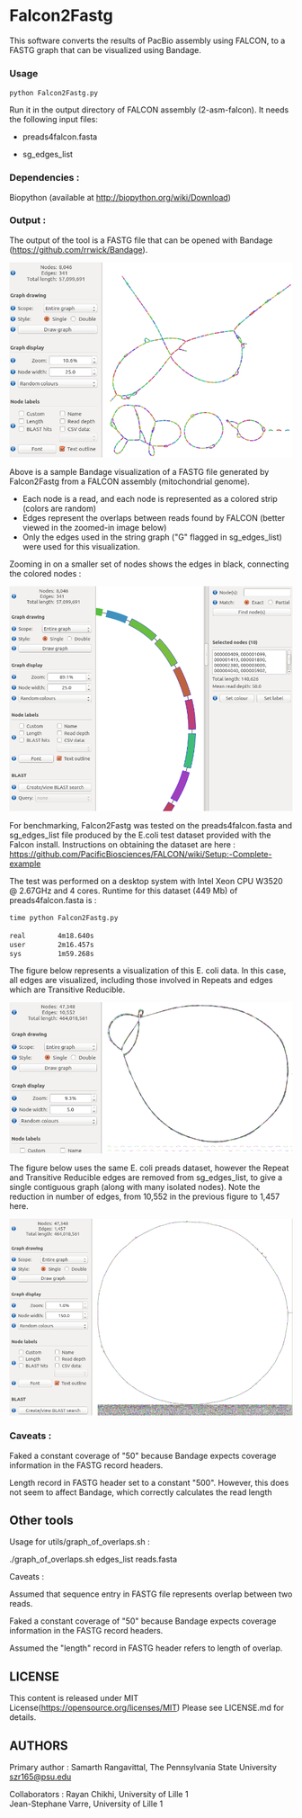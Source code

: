 # Falcon2Fastg 

This software converts the results of PacBio assembly using FALCON, to a FASTG 
graph that can be visualized using Bandage.

### Usage

    python Falcon2Fastg.py

Run it in the output directory of FALCON assembly (2-asm-falcon). It needs 
the following input files:

* preads4falcon.fasta

* sg_edges_list 


### Dependencies :

Biopython (available at http://biopython.org/wiki/Download)


### Output : 

The output of the tool is a FASTG file that can be opened with Bandage 
(https://github.com/rrwick/Bandage).

![Alt text](/img/Falcon2Fastg_after_bandage.png?raw=true "Falcon2Fastg after Bandage")


Above is a sample Bandage visualization of a FASTG file generated by 
Falcon2Fastg from a FALCON assembly (mitochondrial genome).

* Each node is a read, and each node is represented as a colored strip 
(colors are random)
* Edges represent the overlaps between reads found by FALCON (better viewed in 
the zoomed-in image below) 
* Only the edges used in the string graph ("G" flagged in sg_edges_list) were 
used for this visualization.



Zooming in on a smaller set of nodes shows the edges in black, connecting the colored nodes :


![Alt text](/img/zoomed_mito.png?raw=true "Falcon2Fastg zoom with Bandage")




For benchmarking, Falcon2Fastg was tested on the preads4falcon.fasta and 
sg_edges_list file produced by the E.coli test dataset provided with the Falcon
 install. Instructions on obtaining the dataset are here : 
https://github.com/PacificBiosciences/FALCON/wiki/Setup:-Complete-example  

The test was performed on a desktop system with Intel Xeon CPU W3520 @ 2.67GHz 
and 4 cores. Runtime for this dataset (449 Mb) of preads4falcon.fasta is :

    time python Falcon2Fastg.py

    real        4m18.640s
    user        2m16.457s
    sys         1m59.268s


The figure below represents a visualization of this E. coli data. In this case,
 all edges are visualized, including those involved in Repeats and edges which 
are Transitive Reducible.



![Alt text](/img/ecoli_Allnodes.png?raw=true "Ecoli all edges fastg after Bandage")





The figure below uses the same E. coli preads dataset, however the Repeat and 
Transitive Reducible edges are removed from sg_edges_list, to give a single 
contiguous graph (along with many isolated nodes). Note the reduction in number
 of edges, from 10,552 in the previous figure to 1,457 here.


![Alt text](/img/ecoli_Gnodes.png?raw=true "Ecoli 'G' edges fastg after Bandage")









### Caveats : 

Faked a constant coverage of "50" because Bandage expects coverage information
 in the FASTG record headers.

Length record in FASTG header set to a constant "500". However, this does not 
seem to affect Bandage, which correctly calculates the read length




## Other tools


Usage for utils/graph_of_overlaps.sh : 

./graph_of_overlaps.sh edges_list reads.fasta

Caveats :

Assumed that sequence entry in FASTG file represents overlap between two reads.

Faked a constant coverage of "50" because Bandage expects coverage information 
in the FASTG record headers.

Assumed the "length" record in FASTG header refers to length of overlap. 



## LICENSE 

This content is released under MIT License(https://opensource.org/licenses/MIT)
Please see LICENSE.md for details.


## AUTHORS

Primary author : Samarth Rangavittal, The Pennsylvania State University
                 szr165@psu.edu
  
Collaborators :  Rayan Chikhi, University of Lille 1                 
                 Jean-Stephane Varre, University of Lille 1

